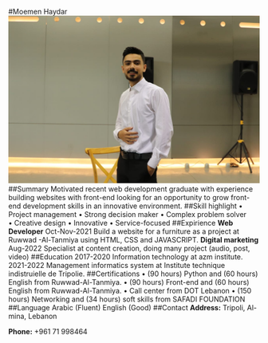 #Moemen Haydar
![this is an image](/moepofile-pic.jpeg )
##Summary 
Motivated recent web development graduate with experience building websites with front-end looking for an opportunity to grow front-end development skills in an innovative environment.
##Skill highlight
•	Project management
•	Strong decision maker
•	Complex problem solver	
•	Creative design
•	Innovative
•	Service-focused
##Expirience
**Web Developer** 
 Oct-Nov-2021
Build a website for a furniture as a project at Ruwwad -Al-Tanmiya using HTML, CSS and JAVASCRIPT.
**Digital marketing**
Aug-2022
Specialist at content creation, doing many project (audio, post, video)
##Education
2017-2020           Information technology at azm institute.
         2021-2022           Management informatics system at
                                       Institute technique indistruielle de 
                                       Tripolie.
##Certifications
•	(90 hours) Python and (60 hours) English from Ruwwad-Al-Tanmiya.
•	(90 hours) Front-end and (60 hours) English from Ruwwad-Al-Tanmiya.
•	Call center from DOT Lebanon
•	(150 hours) Networking and (34 hours) soft skills from SAFADI FOUNDATION
##Language
Arabic (Fluent)
English (Good)
##Contact
**Address:**
Tripoli, Al-mina,
Lebanon

**Phone:**
+961 71 998464 







